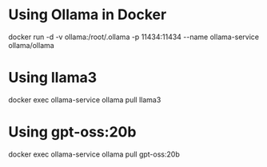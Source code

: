 # Using Ollama in Docker

docker run -d -v ollama:/root/.ollama -p 11434:11434 --name ollama-service ollama/ollama <br/>

# Using llama3
docker exec ollama-service ollama pull llama3 <br/>

# Using gpt-oss:20b
docker exec ollama-service ollama pull gpt-oss:20b  <br/>

